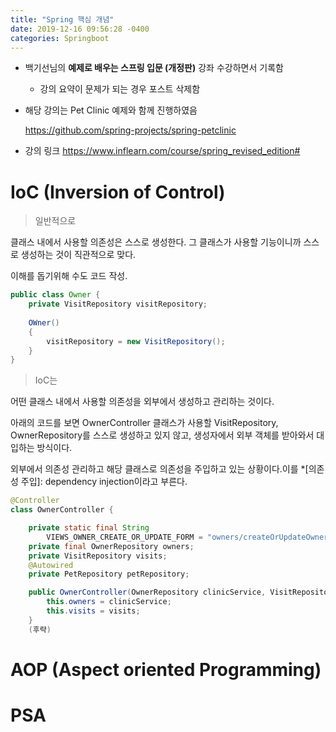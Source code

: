 ```yaml
---
title: "Spring 핵심 개념"
date: 2019-12-16 09:56:28 -0400
categories: Springboot
---
```


- 백기선님의 **예제로 배우는 스프링 입문 (개정판)** 강좌 수강하면서 기록함

  - 강의 요약이 문제가 되는 경우 포스트 삭제함

- 해당 강의는 Pet Clinic 예제와 함께 진행하였음

  https://github.com/spring-projects/spring-petclinic

- 강의 링크
  https://www.inflearn.com/course/spring_revised_edition#

# IoC (Inversion of Control)

> 일반적으로 

클래스 내에서 사용할 의존성은 스스로 생성한다. 그 클래스가 사용할 기능이니까 스스로 생성하는 것이 직관적으로 맞다.  

이해를 돕기위해 수도 코드 작성.

```java
public class Owner {
    private VisitRepository visitRepository;
    
    OWner()
    {
        visitRepository = new VisitRepository();
    }
}
```



> IoC는

어떤 클래스 내에서 사용할 의존성을 외부에서 생성하고 관리하는 것이다.  

아래의 코드를 보면 OwnerController 클래스가 사용할 VisitRepository, OwnerRepository를 스스로 생성하고 있지 않고, 생성자에서 외부 객체를 받아와서 대입하는 방식이다.  

외부에서 의존성 관리하고 해당 클래스로 의존성을 주입하고 있는 상황이다.이를 *[의존성 주입]: dependency injection이라고 부른다.

```java
@Controller
class OwnerController {

    private static final String 
        VIEWS_OWNER_CREATE_OR_UPDATE_FORM = "owners/createOrUpdateOwnerForm";
    private final OwnerRepository owners;
    private VisitRepository visits;
    @Autowired
    private PetRepository petRepository;

    public OwnerController(OwnerRepository clinicService, VisitRepository visits) {
        this.owners = clinicService;
        this.visits = visits;
    }
    (후략)
```



# AOP (Aspect oriented Programming)

# PSA